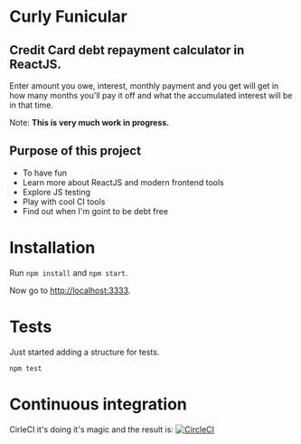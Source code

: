 # Curly Funicular

## Credit Card debt repayment calculator in ReactJS.

Enter amount you owe, interest, monthly payment and you get will get in how many months you'll pay it off and what the accumulated interest will be in that time.

Note: **This is very much work in progress.**

## Purpose of this project

* To have fun
* Learn more about ReactJS and modern frontend tools
* Explore JS testing
* Play with cool CI tools
* Find out when I'm goint to be debt free

# Installation

Run `npm install` and `npm start`.

Now go to [http://localhost:3333](http://localhost:3333).

# Tests 

Just started adding a structure for tests.

`npm test`

# Continuous integration

CirleCI it's doing it's magic and the result is: [![CircleCI](https://circleci.com/gh/matusmarcin/curly-funicular.svg?style=svg)](https://circleci.com/gh/matusmarcin/curly-funicular)
